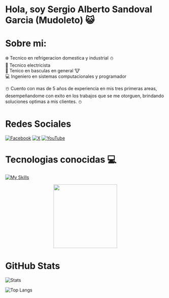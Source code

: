 # Hola, soy Sergio Alberto Sandoval Garcia (Mudoleto) :smiley_cat:

# Sobre mi: 

:snowflake: Tecnico en refrigeracion domestica y industrial :snowman:  
:electric_plug: Tecnico electricista  
:knife: Tenico en basculas en general :cow:  
:computer: Ingeniero en sistemas computacionales y programador

:snowman_with_snow: Cuento con mas de 5 años de experiencia en mis tres primeras areas, desempeñandome con exito en los trabajos que se me otorguen, brindando soluciones optimas a mis clientes. :snowman:  

# Redes Sociales
[![Facebook](https://img.shields.io/badge/Facebook-%231877F2.svg?style=for-the-badge&logo=Facebook&logoColor=white)](https://www.facebook.com/sergio.sandovalgarcia.315)
[![X](https://img.shields.io/badge/X-%23000000.svg?style=for-the-badge&logo=X&logoColor=white)](https://twitter.com/sergio5xg)
[![YouTube](https://img.shields.io/badge/YouTube-%23FF0000.svg?style=for-the-badge&logo=YouTube&logoColor=white)](https://www.youtube.com/@mudoleto7485)

# Tecnologias conocidas :computer:
[![My Skills](https://skillicons.dev/icons?i=python,c,cpp,arduino,bash,linux,github,git,raspberrypi,vim,powershell)](https://skillicons.dev)


<div id="header" align = "center">
  <img src="https://media3.giphy.com/media/f6hnhHkks8bk4jwjh3/giphy.gif?cid=ecf05e47phxyoxqg94cz89rf6uvjwo55mub2y2m2nba4plv6&ep=v1_gifs_related&rid=giphy.gif&ct=s" width="200" />
</div>

# GitHub Stats
![Stats](https://github-readme-stats.vercel.app/api?username=Mudoleto&show_icons=true&theme=dark)

![Top Langs](https://github-readme-stats.vercel.app/api/top-langs/?username=Mudoleto&layout=compact&theme=dark)

